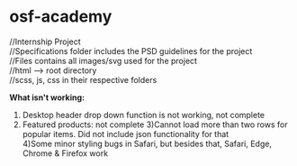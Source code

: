 # osf-academy
//Internship Project<br>
//Specifications folder includes the PSD guidelines for the project<br>
//Files contains all images/svg used for the project <br>
//html --> root directory <br>
//scss, js, css in their respective folders <br>

<b>What isn't working:</b><br>
1) Desktop header drop down function is not working, not complete
2) Featured products: not complete
3)Cannot load more than two rows for popular items. Did not include json functionality for that<br>
4)Some minor styling bugs in Safari, but besides that, Safari, Edge, Chrome & Firefox work
